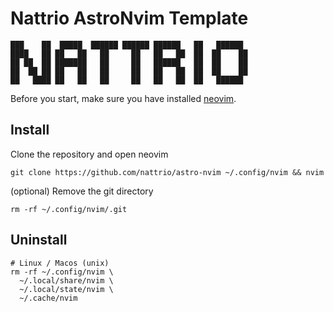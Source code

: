 # Nattrio AstroNvim Template

```shell
███    ██  █████  ██████ ██████ ██████   ██   ██████
████   ██ ██   ██   ██     ██   ██   ██  ██  ██    ██
██ ██  ██ ███████   ██     ██   ██████   ██  ██    ██
██  ██ ██ ██   ██   ██     ██   ██   ██  ██  ██    ██
██   ████ ██   ██   ██     ██   ██   ██  ██   ██████
```

Before you start, make sure you have installed [neovim](https://github.com/neovim/neovim/blob/master/INSTALL.md).

## Install

Clone the repository and open neovim

```shell
git clone https://github.com/nattrio/astro-nvim ~/.config/nvim && nvim
```

(optional) Remove the git directory

```shell
rm -rf ~/.config/nvim/.git
```

## Uninstall

```shell
# Linux / Macos (unix)
rm -rf ~/.config/nvim \
  ~/.local/share/nvim \
  ~/.local/state/nvim \
  ~/.cache/nvim
```
